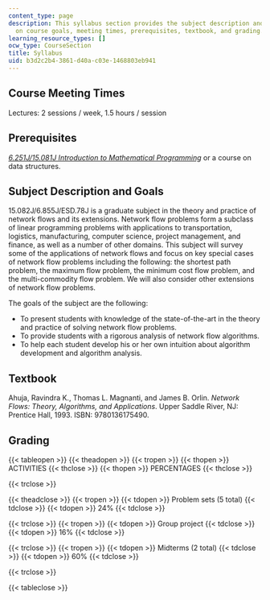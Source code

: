 ```yaml
---
content_type: page
description: This syllabus section provides the subject description and information
  on course goals, meeting times, prerequisites, textbook, and grading.
learning_resource_types: []
ocw_type: CourseSection
title: Syllabus
uid: b3d2c2b4-3861-d40a-c03e-1468803eb941
---
```


Course Meeting Times
--------------------

Lectures: 2 sessions / week, 1.5 hours / session

Prerequisites
-------------

[_6.251J/15.081J Introduction to Mathematical Programming_](/courses/6-251j-introduction-to-mathematical-programming-fall-2009) or a course on data structures.

Subject Description and Goals
-----------------------------

15.082J/6.855J/ESD.78J is a graduate subject in the theory and practice of network flows and its extensions. Network flow problems form a subclass of linear programming problems with applications to transportation, logistics, manufacturing, computer science, project management, and finance, as well as a number of other domains. This subject will survey some of the applications of network flows and focus on key special cases of network flow problems including the following: the shortest path problem, the maximum flow problem, the minimum cost flow problem, and the multi-commodity flow problem. We will also consider other extensions of network flow problems.

The goals of the subject are the following:

*   To present students with knowledge of the state-of-the-art in the theory and practice of solving network flow problems.
*   To provide students with a rigorous analysis of network flow algorithms.
*   To help each student develop his or her own intuition about algorithm development and algorithm analysis.

Textbook
--------

Ahuja, Ravindra K., Thomas L. Magnanti, and James B. Orlin. _Network Flows: Theory, Algorithms, and Applications_. Upper Saddle River, NJ: Prentice Hall, 1993. ISBN: 9780136175490.

Grading
-------

{{< tableopen >}}
{{< theadopen >}}
{{< tropen >}}
{{< thopen >}}
ACTIVITIES
{{< thclose >}}
{{< thopen >}}
PERCENTAGES
{{< thclose >}}

{{< trclose >}}

{{< theadclose >}}
{{< tropen >}}
{{< tdopen >}}
Problem sets (5 total)
{{< tdclose >}}
{{< tdopen >}}
24%
{{< tdclose >}}

{{< trclose >}}
{{< tropen >}}
{{< tdopen >}}
Group project
{{< tdclose >}}
{{< tdopen >}}
16%
{{< tdclose >}}

{{< trclose >}}
{{< tropen >}}
{{< tdopen >}}
Midterms (2 total)
{{< tdclose >}}
{{< tdopen >}}
60%
{{< tdclose >}}

{{< trclose >}}

{{< tableclose >}}